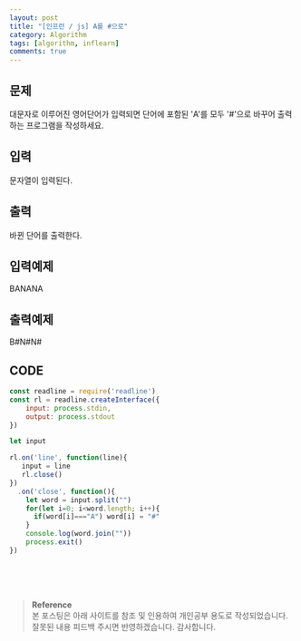 ```yaml
---
layout: post
title: "[인프런 / js] A를 #으로"
category: Algorithm
tags: [algorithm, inflearn]
comments: true
---
```


## 문제
대문자로 이루어진 영어단어가 입력되면 단어에 포함된 'A'를 모두 '#'으로 바꾸어 출력하는 프로그램을 작성하세요.

## 입력
문자열이 입력된다.

## 출력
바뀐 단어를 출력한다.

## 입력예제
BANANA

## 출력예제
B#N#N#

## CODE
```javascript
const readline = require('readline')
const rl = readline.createInterface({
    input: process.stdin,
    output: process.stdout
})

let input

rl.on('line', function(line){
   input = line
   rl.close()
})
  .on('close', function(){
    let word = input.split("")
    for(let i=0; i<word.length; i++){
      if(word[i]==="A") word[i] = "#"
    }
    console.log(word.join(""))
    process.exit()
})
```

<br>
<br>
<br>

>**Reference**   
본 포스팅은 아래 사이트를 참조 및 인용하여 개인공부 용도로 작성되었습니다.   
잘못된 내용 피드백 주시면 반영하겠습니다. 감사합니다.   
[]()